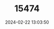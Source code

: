 ---
title: "15474"
category: "Oreomava cannfluviatilus"
draft: false
date: 2024-02-22 13:03:50
languages:
  English: ["White Rippled Pinwheel Snail"]
---